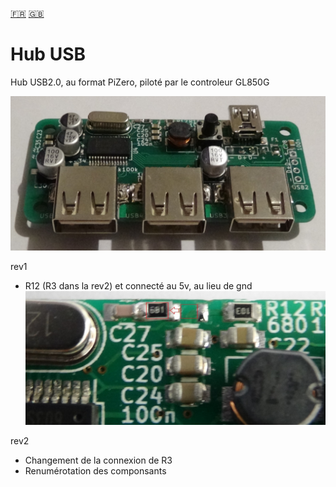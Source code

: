 [:fr:](LISEZMOI.md) [:uk:](README.md)

# Hub USB
Hub USB2.0, au format PiZero, piloté par le controleur GL850G

![](IMG/HubUSB.jpg)

rev1
- R12 (R3 dans la rev2) et connecté au 5v, au lieu de gnd
![rev1 error](IMG/Rev1_error.JPG)

rev2
- Changement de la connexion de R3
- Renumérotation des  componsants
